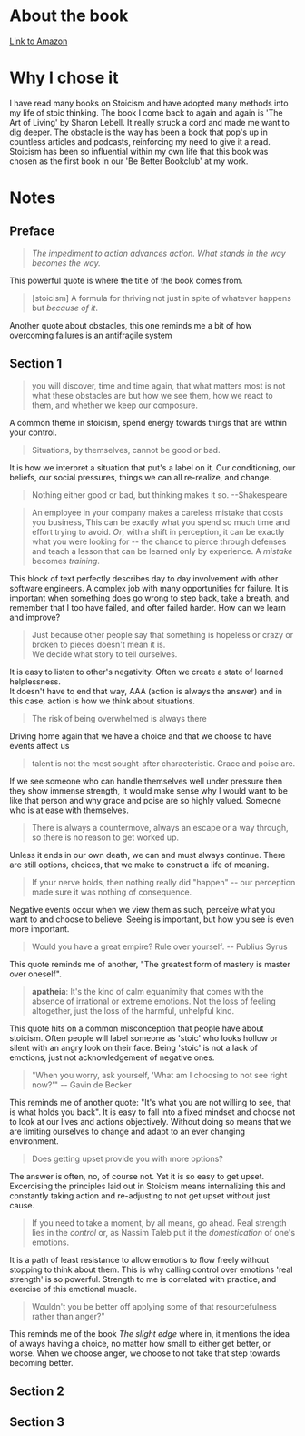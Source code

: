 About the book
======
[Link to Amazon](http://www.amazon.com/Obstacle-Way-Timeless-Turning-Triumph/dp/1591846358/ref=sr_1_1?ie=UTF8&qid=1458191781&sr=8-1&keywords=the+obstacle+is+the+way)

Why I chose it
======
I have read many books on Stoicism and have adopted many methods into my life of stoic thinking.  The book I come back to
again and again is 'The Art of Living' by Sharon Lebell.  It really struck a cord and made me want to dig deeper.
The obstacle is the way has been a book that pop's up in countless articles and podcasts, reinforcing my need to give it a read.
Stoicism has been so influential within my own life that this book was chosen as the first book in our 'Be Better Bookclub' at my work.

Notes
======

Preface
------
> *The impediment to action advances action. What stands in the way becomes the way.*

This powerful quote is where the title of the book comes from.


> [stoicism] A formula for thriving not just in spite of whatever happens but *because of it*.

Another quote about obstacles, this one reminds me a bit of how overcoming failures is an antifragile system


Section 1
------
> you will discover, time and time again, that what matters most is not what these obstacles are
but how we see them, how we react to them, and whether we keep our composure.

A common theme in stoicism, spend energy towards things that are within your control.

> Situations, by themselves, cannot be good or bad.

It is how we interpret a situation that put's a label on it.  Our conditioning, our beliefs, our social pressures, things we can all re-realize, and change.

> Nothing either good or bad, but thinking makes it so. --Shakespeare


> An employee in your company makes a careless mistake that costs you business, This can be exactly what you spend so
much time and effort trying to avoid. *Or*, with a shift in perception, it can be exactly what you were looking for -- the chance
to pierce through defenses and teach a lesson that can be learned only by experience. A *mistake* becomes *training*.

This block of text perfectly describes day to day involvement with other software engineers.  A complex job with many
opportunities for failure.  It is important when something does go wrong to step back, take a breath, and remember
that I too have failed, and ofter failed harder.  How can we learn and improve?

> Just because other people say that something is hopeless or crazy or broken to pieces doesn't mean it is.  
We decide what story to tell ourselves.

It is easy to listen to other's negativity.  Often we create a state of learned helplessness.  
It doesn't have to end that way, AAA (action is always the answer) and in this case, action is how we think about situations.

> The risk of being overwhelmed is always there

Driving home again that we have a choice and that we choose to have events affect us

> talent is not the most sought-after characteristic. Grace and poise are.

If we see someone who can handle themselves well under pressure then they show immense strength, It would make sense why I would
want to be like that person and why grace and poise are so highly valued.  Someone who is at ease with themselves.

> There is always a countermove, always an escape or a way through, so there is no reason to get worked up.

Unless it ends in our own death, we can and must always continue. There are still options, choices, that we make to construct a life of meaning.

> If your nerve holds, then nothing really did "happen" -- our perception made sure it was nothing of consequence.

Negative events occur when we view them as such, perceive what you want to and choose to believe.  Seeing is important, but how you see is even more important.

> Would you have a great empire? Rule over yourself. -- Publius Syrus

This quote reminds me of another, "The greatest form of mastery is master over oneself".

> **apatheia**: It's the kind of calm equanimity that comes with the absence of irrational or extreme emotions. Not the
loss of feeling altogether, just the loss of the harmful, unhelpful kind.

This quote hits on a common misconception that people have about stoicism.  Often people will label someone as 'stoic' who looks
hollow or silent with an angry look on their face.  Being 'stoic' is not a lack of emotions, just not acknowledgement
of negative ones.

> "When you worry, ask yourself, 'What am I choosing to not see right now?'" -- Gavin de Becker

This reminds me of another quote: "It's what you are not willing to see, that is what holds you back".  It is easy to fall
into a fixed mindset and choose not to look at our lives and actions objectively.  Without doing so means that we are limiting 
ourselves to change and adapt to an ever changing environment.

> Does getting upset provide you with more options?

The answer is often, no, of course not.  Yet it is so easy to get upset.  Excercising the principles laid out in Stoicism
means internalizing this and constantly taking action and re-adjusting to not get upset without just cause.

> If you need to take a moment, by all means, go ahead.  Real strength lies in the *control* or, as Nassim Taleb put it
the *domestication* of one's emotions.

It is a path of least resistance to allow emotions to flow freely without stopping to think about them.  This is why calling 
control over emotions 'real strength' is so powerful.  Strength to me is correlated with practice, and exercise of this 
emotional muscle.

> Wouldn't you be better off applying some of that resourcefulness rather than anger?"

This reminds me of the book *The slight edge* where in, it mentions the idea of always having a choice, no matter how small
to either get better, or worse.  When we choose anger, we choose to not take that step towards becoming better.

Section 2
------

Section 3
------

